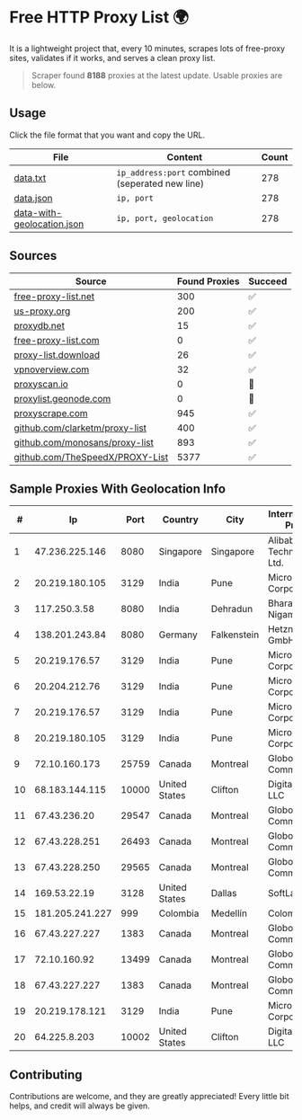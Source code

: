 
# Free HTTP Proxy List 🌍

It is a lightweight project that, every 10 minutes, scrapes lots of free-proxy sites, validates if it works, and serves a clean proxy list.


> Scraper found **8188** proxies at the latest update. Usable proxies are below.

## Usage

Click the file format that you want and copy the URL.


|File|Content|Count|
|----|-------|-----|
|[data.txt](https://raw.githubusercontent.com/themiralay/Proxy-List-World/master/data.txt)|`ip_address:port` combined (seperated new line)|278|
|[data.json](https://raw.githubusercontent.com/themiralay/Proxy-List-World/master/data.json)|`ip, port`|278|
|[data-with-geolocation.json](https://raw.githubusercontent.com/themiralay/Proxy-List-World/master/data-with-geolocation.json)|`ip, port, geolocation`|278|

## Sources

|Source|Found Proxies|Succeed|
|------|-------------|-------|
|[free-proxy-list.net](https://free-proxy-list.net)|300|✅|
|[us-proxy.org](https://www.us-proxy.org)|200|✅|
|[proxydb.net](http://proxydb.net)|15|✅|
|[free-proxy-list.com](https://free-proxy-list.com/?page=&port=&type%5B%5D=http&type%5B%5D=https&up_time=0&search=Search)|0|✅|
|[proxy-list.download](https://www.proxy-list.download/HTTP)|26|✅|
|[vpnoverview.com](https://vpnoverview.com/privacy/anonymous-browsing/free-proxy-servers)|32|✅|
|[proxyscan.io](https://www.proxyscan.io)|0|🚫|
|[proxylist.geonode.com](https://proxylist.geonode.com/api/proxy-list?limit=300&page=1&sort_by=lastChecked&sort_type=desc&protocols=http,https)|0|🚫|
|[proxyscrape.com](https://api.proxyscrape.com/v2/?request=displayproxies&protocol=http&timeout=10000&country=all&ssl=all&anonymity=all)|945|✅|
|[github.com/clarketm/proxy-list](https://raw.githubusercontent.com/clarketm/proxy-list/master/proxy-list-raw.txt)|400|✅|
|[github.com/monosans/proxy-list](https://raw.githubusercontent.com/monosans/proxy-list/main/proxies/http.txt)|893|✅|
|[github.com/TheSpeedX/PROXY-List](https://raw.githubusercontent.com/TheSpeedX/PROXY-List/master/http.txt)|5377|✅|


## Sample Proxies With Geolocation Info

|#|Ip|Port|Country|City|Internet Service Provider|
|-|--|----|-------|----|-------------------------|
|1|47.236.225.146|8080|Singapore|Singapore|Alibaba (US) Technology Co., Ltd.|
|2|20.219.180.105|3129|India|Pune|Microsoft Corporation|
|3|117.250.3.58|8080|India|Dehradun|Bharat Sanchar Nigam Ltd|
|4|138.201.243.84|8080|Germany|Falkenstein|Hetzner Online GmbH|
|5|20.219.176.57|3129|India|Pune|Microsoft Corporation|
|6|20.204.212.76|3129|India|Pune|Microsoft Corporation|
|7|20.219.176.57|3129|India|Pune|Microsoft Corporation|
|8|20.219.180.105|3129|India|Pune|Microsoft Corporation|
|9|72.10.160.173|25759|Canada|Montreal|GloboTech Communications|
|10|68.183.144.115|10000|United States|Clifton|DigitalOcean, LLC|
|11|67.43.236.20|29547|Canada|Montreal|GloboTech Communications|
|12|67.43.228.251|26493|Canada|Montreal|GloboTech Communications|
|13|67.43.228.250|29565|Canada|Montreal|GloboTech Communications|
|14|169.53.22.19|3128|United States|Dallas|SoftLayer|
|15|181.205.241.227|999|Colombia|Medellín|Colombia Móvil|
|16|67.43.227.227|1383|Canada|Montreal|GloboTech Communications|
|17|72.10.160.92|13499|Canada|Montreal|GloboTech Communications|
|18|67.43.227.227|1383|Canada|Montreal|GloboTech Communications|
|19|20.219.178.121|3129|India|Pune|Microsoft Corporation|
|20|64.225.8.203|10002|United States|Clifton|DigitalOcean, LLC|



## Contributing

Contributions are welcome, and they are greatly appreciated! Every
little bit helps, and credit will always be given.

